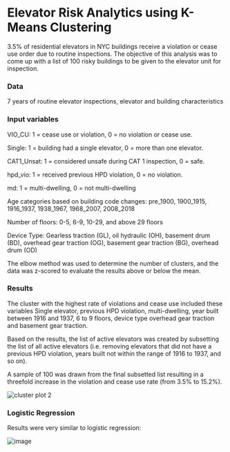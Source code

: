 # Elevator Risk Analytics using K-Means Clustering

3.5% of residential elevators in NYC buildings receive a violation or cease use order due to routine inspections. The objective of this analysis was to come up with a list of 100 risky buildings to be given to the elevator unit for inspection. 

### Data  
7 years of routine elevator inspections, elevator and building characteristics

### Input variables

VIO_CU: 1 = cease use or violation, 0 = no violation or cease use.

Single: 1 = building had a single elevator, 0 = more than one elevator.

CAT1_Unsat: 1 = considered unsafe during CAT 1 inspection, 0 = safe.

hpd_vio: 1 = received previous HPD violation, 0 = no violation.

md: 1 = multi-dwelling, 0 = not multi-dwelling

Age categories based on building code changes: pre_1900, 1900_1915, 1916_1937, 1938_1967, 1968_2007, 2008_2018

Number of floors: 0-5, 6-9, 10-29, and above 29 floors

Device Type: Gearless traction (GL), oil hydraulic (OH), basement drum (BD), overhead gear traction (OG), basement gear traction (BG), overhead drum (OD)

The elbow method was used to determine the number of clusters, and the data was z-scored to evaluate the results above or below the mean.


### Results
The cluster with the highest rate of violations and cease use included these variables
Single elevator, previous HPD violation, multi-dwelling, year built between 1916 and 1937, 6 to 9 floors, device type overhead gear traction and basement gear traction.

Based on the results, the list of active elevators was created by subsetting the list of all active elevators (i.e. removing elevators that did not have a previous HPD violation, years built not within the range of 1916 to 1937, and so on).

A sample of 100 was drawn from the final subsetted list resulting in a threefold increase in the violation and cease use rate (from 3.5% to 15.2%).


![cluster plot 2](https://user-images.githubusercontent.com/11237613/40857907-99fba8f4-65aa-11e8-80ce-8e0f1fba7f06.png)

### Logistic Regression
Results were very similar to logistic regression:

![image](https://user-images.githubusercontent.com/11237613/40933693-3d02934e-6800-11e8-85ce-ea34ef07006a.png)

